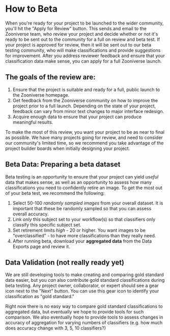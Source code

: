 # How to Beta

When you're ready for your project to be launched to the wider community, you'll hit the "Apply for Review" button. This sends and email to the Zooniverse team, who review your project and decide whether or not it's ready to be sent out to the community for a full on review and beta test. If your project is approved for review, then it will be sent out to our beta testing community, who will make classifications and provide suggestions for improvement. After you address reviewer feedback and ensure that your classification data make sense, you can apply for a full Zooniverse launch.

## The goals of the review are:
1) Ensure that the project is suitable and ready for a full, public launch to the Zooniverse homepage.
2) Get feedback from the Zooniverse community on how to improve the project prior to a full launch. Depending on the state of your project, feedback can vary from minor text changes to major interface redesign.
3) Acquire enough data to ensure that your project can produce meaningful results.

To make the most of this review, you want your project to be as near to final as possible. We have many projects going for review, and need to consider our community's limited time, so we recommend you take advantage of the project builder boards when initially designing your project.

## Beta Data: Preparing a beta dataset
Beta testing is an opportunity to ensure that your project can yield *useful* data that makes sense, as well as an opportunity to assess how many classifications you need to confidently retire an image. To get the most out of your beta test, we recommend the following:
1) Select 50-100 *randomly sampled images* from your overall dataset. It is important that these be randomly sampled so that you can assess overall accuracy.
2) Link *only* this subject set to your workflow(s) so that classifiers only classify this specific subject set.
3) Set retirement limits *high* - 20 or higher. You want images to be "overclassified" - to have more classifications than they really need.
4) After running beta, download your **aggregated data** from the Data Exports page and review it.

## Data Validation (not really ready yet)
We are still developing tools to make creating and comparing gold standard data easier, but you *can* also contribute gold standard classifications during beta testing. Any project owner, collaborator, or expert should see a gear icon next to the "Next" button. You can use this gear icon to identify your classification as "gold standard."

Right now there is no easy way to compare gold standard classifications to aggregated data, but eventually we hope to provide tools for such comparison. We also eventually hope to provide tools to assess changes in accuracy of aggregation for varying numbers of classifiers (e.g. how much does accuracy change with 3, 5, 10 classifiers?)
